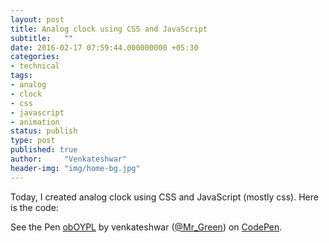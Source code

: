 ```yaml
---
layout: post
title: Analog clock using CSS and JavaScript
subtitle:   ""
date: 2016-02-17 07:59:44.000000000 +05:30
categories:
- technical
tags:
- analog
- clock
- css
- javascript
- animation
status: publish
type: post
published: true
author:     "Venkateshwar"
header-img: "img/home-bg.jpg"
---
```


Today, I created analog clock using CSS and JavaScript (mostly css). Here is the code:

<p data-height="268" data-theme-id="1592" data-slug-hash="obOYPL" data-default-tab="result" data-user="Mr_Green" class='codepen'>See the Pen <a href='http://codepen.io/Mr_Green/pen/obOYPL/'>obOYPL</a> by venkateshwar (<a href='http://codepen.io/Mr_Green'>@Mr_Green</a>) on <a href='http://codepen.io'>CodePen</a>.</p>
<script async src="//assets.codepen.io/assets/embed/ei.js"></script>
